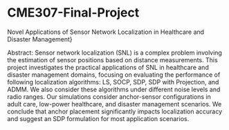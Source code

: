 # CME307-Final-Project
Novel Applications of Sensor Network Localization in Healthcare and Disaster Management}

Abstract:
Sensor network localization (SNL) is a complex problem 
involving the estimation of sensor positions based on 
distance measurements. This project investigates the 
practical applications of SNL in healthcare
and disaster management domains, focusing on evaluating
the performance of following localization algorithms: LS,
SOCP, SDP, SDP with Projection, and ADMM. We also
consider these algorithms under different noise levels
and radio ranges. Our simulations consider anchor-sensor
configurations in adult care, low-power healthcare, and
disaster management scenarios. We conclude that anchor
placement significantly impacts localization accuracy and
suggest an SDP formulation for most application scenarios.
